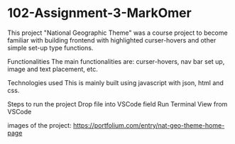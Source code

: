 # 102-Assignment-3-MarkOmer

This project "National Geographic Theme" was a course project to
become familiar with building frontend with highlighted curser-hovers 
and other simple set-up type functions.

Functionalities
The main functionalities are: curser-hovers, nav bar set up, image 
and text placement, etc.

Technologies used
This is mainly built using javascript with json, html and css.

Steps to run the project
Drop file into VSCode field Run Terminal View from VSCode

images of the project:
https://portfolium.com/entry/nat-geo-theme-home-page
